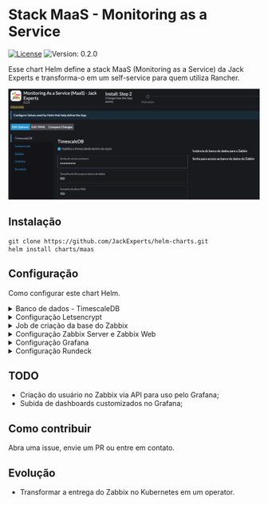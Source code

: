 # Stack MaaS - Monitoring as a Service

[![License](https://img.shields.io/badge/License-Apache%202.0-blue.svg)](https://opensource.org/licenses/Apache-2.0) ![Version: 0.2.0](https://img.shields.io/badge/Version-0.2.0-informational?style=flat-square)

Esse chart Helm define a stack MaaS (Monitoring as a Service) da Jack Experts e transforma-o em um self-service para quem utiliza Rancher.

![O MaaS no catálogo Rancher](./img/app-rancher.png "MaaS App Rancher")

## Instalação

    git clone https://github.com/JackExperts/helm-charts.git
    helm install charts/maas

## Configuração

Como configurar este chart Helm. 

<details>
  <summary>Banco de dados - TimescaleDB</summary>

  Parâmetro | Descrição | Valor padrão
  --------- | ----------- | -------
  timescaledb-single.enabled | Habilita o timescaledb | true
  timescaledb-single.clusterName | Nome principal do cluster | db-zabbix
  timescaledb-single.replicaCount | Quantiade de replicas do  | 1
  timescaledb-single.loadBalancer.enabled | Uso de loadBalancer | false
  timescaledb-single.backup.enabled | Habilita ou não o backup (se quiser habilitar, veja quais parâmetros precisam ser configurados no chart do ) | false
  timescaledb-single.secrets.credentials.PATRONI_SUPERUSER_PASSWORD | Senha de user postgres | db-zabbix
  timescaledb-single.secrets.credentials.PATRONI_REPLICATION_PASSWORD | Senha de replicacao | db-zabbix
  timescaledb-single.secrets.credentials.PATRONI_admin_PASSWORD | Senha do user patroni | db-zabbix
  timescaledb-single.persistentVolumes.data.enabled | Habilita persistência de dados | true
  timescaledb-single.persistentVolumes.data.size | Tamanho do disco de dados | 5Gi
  timescaledb-single.persistentVolumes.wal.enabled | Habilita persitência do WAL | true
  timescaledb-single.persistentVolumes.wal.size | Tamanho do disco do WAL | 1Gi
  timescaledb-single.resources.limits.cpu | Configuração de limite de CPU | 1
  timescaledb-single.resources.limits.memory | Configuração de limite de RAM | 2048Mi
  timescaledb-single.resources.requests.cpu | Configuração de reserva de CPU | 500m
  timescaledb-single.resources.requests.memory | Configuração de reserva de RAM | 1024Mi
  timescaledb-single.prometheus.enabled | Habilita o monitoramento por padrão | true
  timescaledb-single.prometheus.image.repository | Imagem do exporter prometheus | wrouesnel/postgres_exporter
  timescaledb-single.prometheus.image.tag | Tag da imagem do exporter prometheus | v0.7.0
  timescaledb-single.prometheus.image.pullPolicy | Política de download de imagem do exporter | IfNotPresent

</details>


<details>
  <summary>Configuração Letsencrypt</summary>

Parâmetro | Descrição | Valor padrão
  --------- | ----------- | -------
letsencrypt.enabled | Habilita a criação do ClusterIssuer | true
letsencrypt.name | Nome da Issuer | letsencrypt-maas
letsencrypt.mail | E-mail válido | 

</details>

<details>
  <summary>Job de criação da base do Zabbix</summary>

Parâmetro | Descrição | Valor padrão
  --------- | ----------- | -------
database.create | Habilita a criação da base ao instalar este chart | true
database.jobName | Nome do job | dbzabbixcreate

</details>

<details>
  <summary>Configuração Zabbix Server e Zabbix Web</summary>

Parâmetro | Descrição | Valor padrão
  --------- | ----------- | -------
zabbix.enabled | Habilita o Zabbix | true
zabbix.zabbixServer.replicaCount | Quantidade de rélicas | 1
zabbix.zabbixServer.hostPort | Uso de porta do tipo HostPport | true
zabbix.zabbixServer.image.repository | Imagem do Zabbix server  | zabbix/zabbix-server-pgsql
zabbix.zabbixServer.image.tag | Tag da imagem do Zabbix server | ubuntu-6.0.5
zabbix.zabbixServer.DB_SERVER_HOST | Host do Banco de dados | db-zabbix
zabbix.zabbixServer.POSTGRES_USER | Usuário de conexão ao banco | postgres
zabbix.zabbixServer.POSTGRES_PASSWORD | Senha de conexão ao banco | db-zabbix
zabbix.zabbixServer.POSTGRES_DB | Nome da base de dados | zabbix
zabbix.zabbixServer.service.type |  | ClusterIP
zabbix.zabbixweb.enabled | Tipo do service do Zabbix Web | true
zabbix.zabbixweb.image.repository | Imagem do Zabbix web | zabbix/zabbix-web-apache-pgsql
zabbix.zabbixweb.image.tag | Tag do Zabbix web | ubuntu-6.0.5
zabbix.zabbixweb.env | ENV para definir o nome | ```{name: ZBX_SERVER_NAME, value: ""}```
zabbix.zabbixweb.ZBX_SERVER_HOST | Endereço do Zabbix Server | zabbix-server
zabbix.zabbixweb.ZBX_SERVER_PORT | Porta do Zabbix Server | 10051
zabbix.zabbixweb.DB_SERVER_HOST | Endereço do banco de dados | db-zabbix
zabbix.zabbixweb.DB_SERVER_PORT | Porta de conexação com o banco de dados | 5432
zabbix.zabbixweb.POSTGRES_USER | Usuário do banco de dados | postgres
zabbix.zabbixweb.POSTGRES_PASSWORD | Senha do respectivo usuário de acesso ao banco de dados | db-zabbix
zabbix.zabbixweb.POSTGRES_DB | Nome da database | zabbix
zabbix.zabbixweb.service.type | Tipo do serviço do Zabbix web | ClusterIP
zabbix.ingress.enabled | Habilita ingress para o Zabbix web | true
zabbix.ingress.annotations.cert-manager.io/cluster-issuer | ClusterIssuer do letsencrypt | letsencrypt-maas
zabbix.ingress.annotations.kubernetes.io/ingress.class | Ingress class do cluster | nginx
zabbix.ingress.domain | Domínio a ser utilizado no ingress | example.local
zabbix.ingress.path | Contexto a ser utilizado | "/"
</details>


<details>
  <summary>Configuração Grafana</summary>

Parâmetro | Descrição | Valor padrão
  --------- | ----------- | -------
grafana.enabled | Habilita o Grafana | false
grafana.persistence.enabled | Habilita persistência para o Grafana | true
grafana.persistence.size | Tamanho do disco para persistir plugins, confs, etc. | 2Gi
grafana.adminUser | Usuário de acesso | admin
grafana.adminPassword | Senha padrão para o usuário de acesso | 
grafana.plugins | Lista de plugins que devem ser instalados | alexanderzobnin-zabbix-app
grafana.env.GF_PLUGINS_ALLOW_LOADING_UNSIGNED_PLUGINS | Lista de plugins permitidos (não assinados) | alexanderzobnin-zabbix-datasource
grafana.env.GF_SERVER_ROOT_URL | Endereço do endpoint do Zabbix | %(protocol)s://%(domain)s:%(http_port)s/dash/
grafana.env.GF_SERVER_SERVE_FROM_SUB_PATH | Env para permitir uso de subpath | true
grafana.datasources.datasources.yaml.apiVersion | ApiVersion do datasources | 1
grafana.datasources.datasources.yaml.datasources | Config do Datasource | Vide values.yaml
grafana.ingress.enabled | Habilita o ingress | true
grafana.ingress.hosts | Domínio de acesso ao Grafana | 
grafana.ingress.path | Path de contexto padrão de acesso | /dash
grafana.ingress.annotations.cert-manager.io/cluster-issuer | Nome do ClusterIssuer Letsencrypt | letsencrypt-maas
grafana.ingress.annotations.kubernetes.io/ingress.class | Nome do Ingress Class | nginx
</details>


<details>
  <summary>Configuração Rundeck</summary>

Parâmetro | Descrição | Valor padrão
  --------- | ----------- | -------
rundeck.enabled | Habilita o Rundeck | false
rundeck.rundeck.adminUser | Configuração de usuário admin | admin:admin,user,admin,architect,deploy,build
rundeck.rundeck.env.RUNDECK_GRAILS_URL | Configuração de url  | http://{{ .Release.Name }}.{{ .Release.Namespace }}.svc.cluster.local
rundeck.rundeck.env.RUNDECK_SERVER_FORWARDED | Env RUNDECK_SERVER_FORWARDED | true
rundeck.rundeck.env.RUNDECK_LOGGING_STRATEGY | Env RUNDECK_LOGGING_STRATEGY | CONSOLE
rundeck.ingress.enabled | Habilita o ingress para o Rundeck | true
rundeck.ingress.annotations.kubernetes.io/ingress.class | Ingress class do cluster | nginx
rundeck.ingress.annotations.cert-manager.io/cluster-issuer | ClusterIssuer letencrypt do cert-manager | letsencrypt-prod
rundeck.ingress.annotations.nginx.ingress.kubernetes.io/proxy-body-size | Body size da requisição | 200m
rundeck.ingress.annotations.nginx.ingress.kubernetes.io/proxy-read-timeout | Timeout de leitura da request | 600
rundeck.ingress.annotations.nginx.ingress.kubernetes.io/proxy-send-timeout | Timeout de envio da request | 600
rundeck.ingress.annotations.nginx.ingress.kubernetes.io/proxy-buffers-number | Número de buffers | 100
rundeck.ingress.annotations.nginx.ingress.kubernetes.io/proxy-buffer-size | Buffer size | 200m
rundeck.ingress.annotations.nginx.ingress.kubernetes.io/client-body-buffer-size | Buffer size do cliente | 200m
rundeck.ingress.paths | Contexto do Rundeck | /
rundeck.ingress.hosts | Domínio de acesso desejado | 
</details>


## TODO

- Criação do usuário no Zabbix via API para uso pelo Grafana;
- Subida de dashboards customizados no Grafana;

## Como contribuir

Abra uma issue, envie um PR ou entre em contato.

## Evolução

- Transformar a entrega do Zabbix no Kubernetes em um operator.
